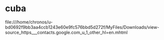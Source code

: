 # cuba
file:///home/chronos/u-bd0692f9bb3aa4ccb1243e60e9fc576bbd5d272f/MyFiles/Downloads/view-source_https___contacts.google.com_u_1_other_hl=en.mhtml
